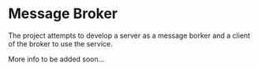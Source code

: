 # Message Broker

The project attempts to develop a server as a message borker and a client of the broker to use the service.

More info to be added soon...